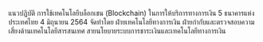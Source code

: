 แนวปฏิบัติ
การใช้เทคโนโลยีบล็อกเชน (Blockchain) ในการให้บริการทางการเงิน
5
ธนาคารแห่งประเทศไทย
4 มิถุนายน 2564
จัดทำโดย
ฝ่ายเทคโนโลยีทางการเงิน
ฝ่ายก๋ากับและตรวจสอบความเสี่ยงด้านเทคโนโลยีสารสนเทศ
สายนโยบายระบบการชาระเงินและเทคโนโลยีทางการเงิน
